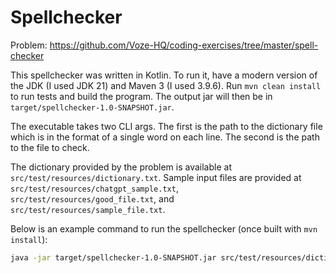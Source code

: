 # Spellchecker

Problem: https://github.com/Voze-HQ/coding-exercises/tree/master/spell-checker

This spellchecker was written in Kotlin. To run it, have a modern version of the JDK (I used JDK 21) and Maven 3 (I used 3.9.6).
Run `mvn clean install` to run tests and build the program. The output jar will then be in `target/spellchecker-1.0-SNAPSHOT.jar`.

The executable takes two CLI args. The first is the path to the dictionary file which is in the format of a single word on each line.
The second is the path to the file to check.

The dictionary provided by the problem is available at `src/test/resources/dictionary.txt`.
Sample input files are provided at `src/test/resources/chatgpt_sample.txt`, `src/test/resources/good_file.txt`, and `src/test/resources/sample_file.txt`.

Below is an example command to run the spellchecker (once built with `mvn install`):

```bash
java -jar target/spellchecker-1.0-SNAPSHOT.jar src/test/resources/dictionary.txt src/test/resources/good_file.txt
```
